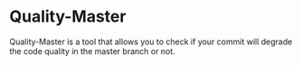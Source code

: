 # Quality-Master

Quality-Master is a tool that allows you to check if your commit will degrade the code quality in the master branch or 
not.

